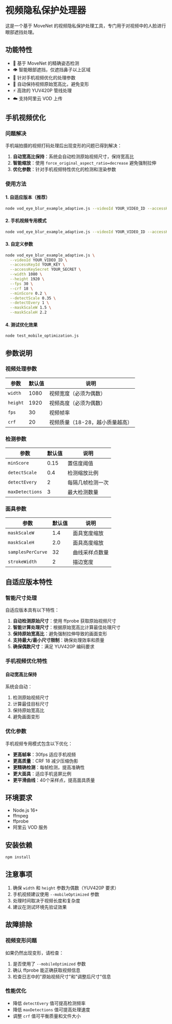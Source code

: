 # 视频隐私保护处理器

这是一个基于 MoveNet 的视频隐私保护处理工具，专门用于对视频中的人脸进行眼部遮挡处理。

## 功能特性

- 🎯 基于 MoveNet 的精确姿态检测
- 👁️ 智能眼部遮挡，仅遮挡鼻子以上区域
- 📱 针对手机视频优化的处理参数
- 🔄 自动保持视频原始宽高比，避免变形
- ⚡ 高效的 YUV420P 管线处理
- ☁️ 支持阿里云 VOD 上传

## 手机视频优化

### 问题解决

手机端拍摄的视频打码处理后出现变形的问题已得到解决：

1. **自动宽高比保持**：系统会自动检测原始视频尺寸，保持宽高比
2. **智能缩放**：使用 `force_original_aspect_ratio=decrease` 避免强制拉伸
3. **优化参数**：针对手机视频特性优化的检测和渲染参数

### 使用方法

#### 1. 自适应版本（推荐）

```bash
node vod_eye_blur_example_adaptive.js --videoId YOUR_VIDEO_ID --accessKeyId YOUR_KEY --accessKeySecret YOUR_SECRET
```

#### 2. 手机视频专用模式

```bash
node vod_eye_blur_example_adaptive.js --videoId YOUR_VIDEO_ID --accessKeyId YOUR_KEY --accessKeySecret YOUR_SECRET --mobileOptimized
```

#### 3. 自定义参数

```bash
node vod_eye_blur_example_adaptive.js \
  --videoId YOUR_VIDEO_ID \
  --accessKeyId YOUR_KEY \
  --accessKeySecret YOUR_SECRET \
  --width 1080 \
  --height 1920 \
  --fps 30 \
  --crf 18 \
  --minScore 0.2 \
  --detectScale 0.35 \
  --detectEvery 1 \
  --maskScaleW 1.5 \
  --maskScaleH 2.2
```

#### 4. 测试优化效果

```bash
node test_mobile_optimization.js
```

## 参数说明

### 视频处理参数

| 参数 | 默认值 | 说明 |
|------|--------|------|
| `width` | 1080 | 视频宽度（必须为偶数） |
| `height` | 1920 | 视频高度（必须为偶数） |
| `fps` | 30 | 视频帧率 |
| `crf` | 20 | 视频质量（18-28，越小质量越高） |

### 检测参数

| 参数 | 默认值 | 说明 |
|------|--------|------|
| `minScore` | 0.15 | 置信度阈值 |
| `detectScale` | 0.4 | 检测缩放比例 |
| `detectEvery` | 2 | 每隔几帧检测一次 |
| `maxDetections` | 3 | 最大检测数量 |

### 面具参数

| 参数 | 默认值 | 说明 |
|------|--------|------|
| `maskScaleW` | 1.4 | 面具宽度缩放 |
| `maskScaleH` | 2.0 | 面具高度缩放 |
| `samplesPerCurve` | 32 | 曲线采样点数量 |
| `strokeWidth` | 2 | 描边宽度 |

## 自适应版本特性

### 智能尺寸处理

自适应版本具有以下特性：

1. **自动检测原始尺寸**：使用 ffprobe 获取原始视频尺寸
2. **智能计算处理尺寸**：根据原始宽高比计算最佳处理尺寸
3. **保持原始宽高比**：避免强制拉伸导致的画面变形
4. **支持最大/最小尺寸限制**：确保处理效率和质量
5. **确保偶数尺寸**：满足 YUV420P 编码要求

### 手机视频优化特性

#### 自动宽高比保持

系统会自动：
1. 检测原始视频尺寸
2. 计算最佳目标尺寸
3. 保持原始宽高比
4. 避免画面变形

### 优化参数

手机视频专用模式包含以下优化：

- **更高帧率**：30fps 适应手机视频
- **更高质量**：CRF 18 减少压缩伪影
- **更精确检测**：每帧检测，提高准确性
- **更大面具**：适应手机竖屏比例
- **更平滑曲线**：40个采样点，提高面具质量

## 环境要求

- Node.js 16+
- ffmpeg
- ffprobe
- 阿里云 VOD 服务

## 安装依赖

```bash
npm install
```

## 注意事项

1. 确保 `width` 和 `height` 参数为偶数（YUV420P 要求）
2. 手机视频建议使用 `--mobileOptimized` 参数
3. 处理时间取决于视频长度和复杂度
4. 建议在测试环境先验证效果

## 故障排除

### 视频变形问题

如果仍然出现变形，请检查：

1. 是否使用了 `--mobileOptimized` 参数
2. 确认 ffprobe 能正确获取视频信息
3. 检查日志中的"原始视频尺寸"和"调整后尺寸"信息

### 性能优化

- 降低 `detectEvery` 值可提高检测频率
- 降低 `maxDetections` 值可提高处理速度
- 调整 `crf` 值可平衡质量和文件大小